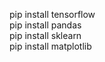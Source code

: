 pip install tensorflow <br/>
pip install pandas <br/>
pip install sklearn <br/>
pip install matplotlib <br/>
